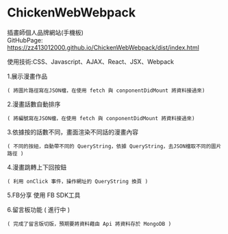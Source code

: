 # ChickenWebWebpack
插畫師個人品牌網站(手機板)  
GitHubPage: https://zz413012000.github.io/ChickenWebWebpack/dist/index.html

使用技術:CSS、Javascript、AJAX、React、JSX、Webpack  

1.展示漫畫作品  

    ( 將圖片路徑寫在JSON檔，在使用 fetch 與 conponentDidMount 將資料接過來)  

2.漫畫話數自動排序  

    ( 將編號寫在JSON檔，在使用 fetch 與 conponentDidMount 將資料接過來)  
   
3.依據按的話數不同，畫面渲染不同話的漫畫內容  

    ( 不同的按紐，自動帶不同的 QueryString，依據 QueryString，去JSON檔取不同的圖片路徑 )  
   
4.漫畫跳轉上下回按鈕  

    ( 利用 onClick 事件，操作網址的 QueryString 換頁 )  
   
5.FB分享 使用 FB SDK工具  

6.留言板功能  ( 進行中 )  

    ( 完成了留言版切版，預期要將資料藉由 Api 將資料存於 MongoDB )  
   
